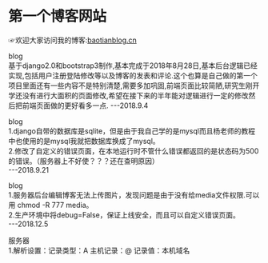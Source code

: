 # 第一个博客网站

☞欢迎大家访问我的博客:<a href="123.206.62.30" target="_blank">baotianblog.cn</a>

blog<br/>
基于django2.0和bootstrap3制作,基本完成于2018年8月28日,基本后台逻辑已经实现,包括用户注册登陆修改等以及博客的发表和评论.这个也算是自己做的第一个项目里面还有一些内容不是特别清楚,需要多加巩固,前端页面比较简陋,研究生刚开学还没有进行大面积的页面修改,希望在接下来的半年能对逻辑进行一定的修改然后把前端页面做的更好看多一点.                    ---2018.9.4

blog<br/>
1.django自带的数据库是sqlite，但是由于我自己学的是mysql而且杨老师的教程中也使用的是mysql我就把数据库换成了mysql。<br/>
2.修改了自定义的错误页面，在本地运行时不管什么错误都返回的是状态码为500的错误。（服务器上不好使？？？还在查明原因）<br/>
                                  ---2018.9.21

blog<br/>
1.服务器后台编辑博客无法上传图片，发现问题是由于没有给media文件权限.可以用 chmod -R 777 media。<br/>
2.生产环境中将debug=False，保证上线安全，而且可以自定义错误页面。<br/>
                                  ---2018.12.5

服务器<br/>
1.解析设置：记录类型：A 
           主机记录：@
           记录值：本机域名
           
